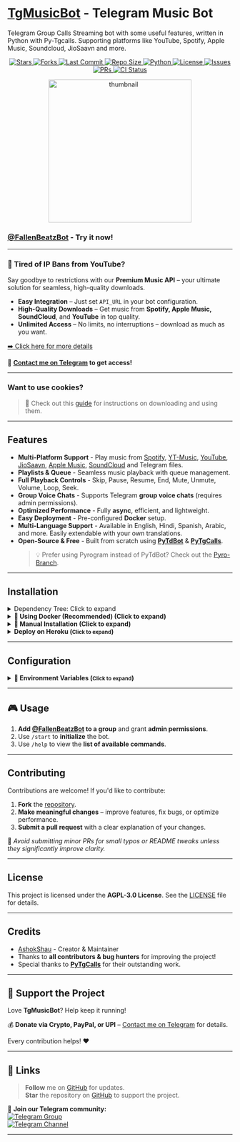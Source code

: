 # [TgMusicBot](https://github.com/AshokShau/TgMusicBot) - Telegram Music Bot

Telegram Group Calls Streaming bot with some useful features, written in Python with Py-Tgcalls.
Supporting platforms like YouTube, Spotify, Apple Music, Soundcloud, JioSaavn and more.

<p align="center">
  <!-- GitHub Stars -->
  <a href="https://github.com/AshokShau/TgMusicBot/stargazers">
    <img src="https://img.shields.io/github/stars/AshokShau/TgMusicBot?style=for-the-badge&color=black&logo=github" alt="Stars"/>
  </a>
  
  <!-- GitHub Forks -->
  <a href="https://github.com/AshokShau/TgMusicBot/network/members">
    <img src="https://img.shields.io/github/forks/AshokShau/TgMusicBot?style=for-the-badge&color=black&logo=github" alt="Forks"/>
  </a>

  <!-- Last Commit -->
  <a href="https://github.com/AshokShau/TgMusicBot/commits/AshokShau">
    <img src="https://img.shields.io/github/last-commit/AshokShau/TgMusicBot?style=for-the-badge&color=blue" alt="Last Commit"/>
  </a>

  <!-- Repo Size -->
  <a href="https://github.com/AshokShau/TgMusicBot">
    <img src="https://img.shields.io/github/repo-size/AshokShau/TgMusicBot?style=for-the-badge&color=success" alt="Repo Size"/>
  </a>

  <!-- Language -->
  <a href="https://www.python.org/">
    <img src="https://img.shields.io/badge/Written%20in-Python-orange?style=for-the-badge&logo=python" alt="Python"/>
  </a>

  <!-- License -->
  <a href="https://github.com/AshokShau/TgMusicBot/blob/AshokShau/LICENSE">
    <img src="https://img.shields.io/github/license/AshokShau/TgMusicBot?style=for-the-badge&color=blue" alt="License"/>
  </a>

  <!-- Open Issues -->
  <a href="https://github.com/AshokShau/TgMusicBot/issues">
    <img src="https://img.shields.io/github/issues/AshokShau/TgMusicBot?style=for-the-badge&color=red" alt="Issues"/>
  </a>

  <!-- Pull Requests -->
  <a href="https://github.com/AshokShau/TgMusicBot/pulls">
    <img src="https://img.shields.io/github/issues-pr/AshokShau/TgMusicBot?style=for-the-badge&color=purple" alt="PRs"/>
  </a>

  <!-- GitHub Workflow CI -->
  <a href="https://github.com/AshokShau/TgMusicBot/actions">
    <img src="https://img.shields.io/github/actions/workflow/status/AshokShau/TgMusicBot/code-fixer.yml?style=for-the-badge&label=CI&logo=github" alt="CI Status"/>
  </a>
</p>

<p align="center">
   <img src="https://raw.githubusercontent.com/AshokShau/TgMusicBot/master/.github/images/thumb.png" alt="thumbnail" width="320" height="320">
</p>

### [@FallenBeatzBot](https://t.me/FallenBeatzBot) - Try it now!

---

### 🚫 Tired of IP Bans from YouTube?

Say goodbye to restrictions with our **Premium Music API** – your ultimate solution for seamless, high-quality
downloads.

- **Easy Integration** – Just set `API_URL` in your bot configuration.
- **High-Quality Downloads** – Get music from **Spotify, Apple Music, SoundCloud**, and **YouTube** in top quality.
- **Unlimited Access** – No limits, no interruptions – download as much as you want.

[➡️ Click here for more details](https://gist.github.com/AshokShau/7528cddc5b264035dee40523a44ff153)

📩 **[Contact me on Telegram](https://t.me/AshokShau) to get access!**

---

### Want to use cookies?

> 📘 Check out this [guide](https://github.com/AshokShau/TgMusicBot/blob/master/cookies/README.md) for instructions on
> downloading and using them.

---

## **Features**

- **Multi-Platform Support** - Play music
  from [Spotify](https://open.spotify.com), [YT-Music](https://music.youtube.com), [YouTube](https://www.youtube.com), [JioSaavn](https://jiosaavn.com), [Apple Music](https://music.apple.com), [SoundCloud](https://soundcloud.com)
  and Telegram files.
- **Playlists & Queue** - Seamless music playback with queue management.
- **Full Playback Controls** - Skip, Pause, Resume, End, Mute, Unmute, Volume, Loop, Seek.
- **Group Voice Chats** - Supports Telegram **group voice chats** (requires admin permissions).
- **Optimized Performance** - Fully **async**, efficient, and lightweight.
- **Easy Deployment** - Pre-configured **Docker** setup.
- **Multi-Language Support** - Available in English, Hindi, Spanish, Arabic, and more. Easily extendable with your own translations.
- **Open-Source & Free** - Built from scratch using **[PyTdBot](https://github.com/pytdbot/client)** & **[PyTgCalls](https://github.com/pytgcalls/pytgcalls)**.
  > 💡 Prefer using Pyrogram instead of PyTdBot? Check out
  the [Pyro-Branch](https://github.com/AshokShau/TgMusicBot/tree/pyro).

---

## **Installation**

<details> 
<summary>Dependency Tree: Click to expand</summary>

```
tgmusicbot v1.1.9
├── aiofiles v24.1.0
├── apscheduler v3.11.0
│   └── tzlocal v5.3.1
├── cachetools v5.5.2
├── kurigram v2.2.1
│   ├── pyaes v1.6.1
│   └── pysocks v1.7.1
├── meval v2.5
├── motor v3.7.0
│   └── pymongo v4.12.1
│       └── dnspython v2.7.0
├── ntgcalls v1.3.5b3
├── pillow v11.2.1
├── psutil v7.0.0
├── py-tgcalls v2.1.2b2
│   ├── aiohttp v3.11.18
│   │   ├── aiohappyeyeballs v2.6.1
│   │   ├── aiosignal v1.3.2
│   │   │   └── frozenlist v1.6.0
│   │   ├── attrs v25.3.0
│   │   ├── frozenlist v1.6.0
│   │   ├── multidict v6.4.3
│   │   ├── propcache v0.3.1
│   │   └── yarl v1.20.0
│   │       ├── idna v3.10
│   │       ├── multidict v6.4.3
│   │       └── propcache v0.3.1
│   ├── deprecation v2.1.0
│   │   └── packaging v25.0
│   └── ntgcalls v1.3.5b3
├── py-yt-search v0.3
│   ├── httpx v0.28.1
│   │   ├── anyio v4.9.0
│   │   │   ├── idna v3.10
│   │   │   └── sniffio v1.3.1
│   │   ├── certifi v2025.4.26
│   │   ├── httpcore v1.0.9
│   │   │   ├── certifi v2025.4.26
│   │   │   └── h11 v0.16.0
│   │   └── idna v3.10
│   └── python-dotenv v1.1.0
├── pycryptodome v3.22.0
├── pydantic v2.11.4
│   ├── annotated-types v0.7.0
│   ├── pydantic-core v2.33.2
│   │   └── typing-extensions v4.13.2
│   ├── typing-extensions v4.13.2
│   └── typing-inspection v0.4.0
│       └── typing-extensions v4.13.2
├── pytdbot v0.9.2
│   ├── aio-pika v9.5.5
│   │   ├── aiormq v6.8.1
│   │   │   ├── pamqp v3.3.0
│   │   │   └── yarl v1.20.0 (*)
│   │   ├── exceptiongroup v1.2.2
│   │   └── yarl v1.20.0 (*)
│   └── deepdiff v8.4.2
│       └── orderly-set v5.4.0
├── pytgcrypto v1.2.9.2
├── python-dotenv v1.1.0
├── pytz v2025.2
├── tdjson v1.8.48
├── ujson v5.10.0
├── yt-dlp v2025.4.30
├── black v25.1.0 (extra: dev)
│   ├── click v8.1.8
│   ├── mypy-extensions v1.1.0
│   ├── packaging v25.0
│   ├── pathspec v0.12.1
│   └── platformdirs v4.3.7
├── ruff v0.11.7 (extra: dev)
└── setuptools v78.1.1 (extra: dev)
```

</details>

<details>
<summary><strong>📌 Using Docker (Recommended) (Click to expand)</strong></summary>

> Check [here](https://docs.docker.com/get-docker/) for installation instructions.

1. Clone the repository:
   ```sh
   git clone https://github.com/AshokShau/TgMusicBot.git && cd TgMusicBot
   ```

2. Build the Docker image:
   ```sh
   docker build -t tgmusicbot .
   ```

3. Set up environment variables:
   ```sh
   cp sample.env .env && vi .env
   ```

4. Run the Docker container:
   ```sh
   docker run -d --name tgmusicbot --env-file .env --restart always tgmusicbot
   ```

5. Check the logs:
   ```sh
   docker logs -f tgmusicbot
   ```

</details>

<details>
<summary><strong>📌 Manual Installation (Click to expand)</strong></summary>

1.Update and Upgrade your system:

   ```sh
   sudo apt-get update && sudo apt-get upgrade -y
   ```

2.Install tmux to keep running your bot when you close the terminal by:

   ```sh
   sudo apt install tmux && tmux
   ```

3.Install required packages and [install uv](https://docs.astral.sh/uv/getting-started/installation/):

   ```sh
   sudo apt-get install git python3-pip ffmpeg -y && pip3 install uv
   ```

4.Clone the repository:

   ```sh
   git clone https://github.com/AshokShau/TgMusicBot.git && cd TgMusicBot
   ```

5.Create a [virtual environment](https://docs.astral.sh/uv/pip/environments/):

   ```sh
   uv venv
   ```

6.Activate the virtual environment:

- Windows: `.venv\Scripts\activate`
- Linux/Mac: `source .venv/bin/activate`

7.Install dependencies:

   ```sh
   uv pip install -e .
   ```

8.Set up environment variables:

   ```sh
   cp sample.env .env && vi .env
   ```
> Press `I` on the keyboard to enter the insert mode.
> Press `Ctrl+C` when you're done with editing env and `:wq` to save the environment variables.

9.Finally, run the bot by:

   ```sh
   tgmusic
   ```

> For getting out from tmux session: Press `Ctrl+b` and then `d`.

</details>

<details>
  <summary><strong>Deploy on Heroku (<small>Click to expand</small>)</strong></summary>
  <p align="center">
    <a href="https://heroku.com/deploy?template=https://github.com/AshokShau/TgMusicBot">
      <img src="https://img.shields.io/badge/Deploy%20On%20Heroku-black?style=for-the-badge&logo=heroku" width="220" height="38.45" alt="Deploy">
    </a>
  </p>
</details>

---

## **Configuration**

<details>
<summary><strong>📌 Environment Variables (<small>Click to expand</small>)</strong></summary>

### 🔑 Required Variables

- **API_ID** – Get from [my.telegram.org](https://my.telegram.org/apps)
- **API_HASH** – Get from [my.telegram.org](https://my.telegram.org/apps)
- **TOKEN** – Get from [@BotFather](https://t.me/BotFather)

### 🔗 String Sessions

- **STRING1** - Pyrogram String Session, STRING2 ... STRING10

> Get from [@StringFatherBot](https://t.me/StringFatherBot)

### 🛠️ Additional Configuration

- **OWNER_ID** – Your Telegram User ID
- **MONGO_URI** – Get from [MongoDB Cloud](https://cloud.mongodb.com)
- **API_URL** – Buy from [@AshokShau](https://t.me/AshokShau) (API for unlimited downloads)
- **API_KEY** – Required for API_URL
- **DOWNLOADS_DIR** – Directory for downloads and TDLib database
- **SUPPORT_GROUP** – Support Group Link
- **SUPPORT_CHANNEL** – Support Channel Link
- **IGNORE_BACKGROUND_UPDATES** – Ignore background updates
- **LOGGER_ID** – Log Group ID
- **AUTO_LEAVE** – Leave all chats for all userbot clients.

### 🎵 Music Download Options

- **PROXY** – Optional; Proxy URL for yt-dlp
- **DEFAULT_SERVICE** – Default search platform (Options: `youtube`, `spotify`, `jiosaavn`)
- **DOWNLOADS_DIR** – Directory for downloads and TDLib database

### 🍪 Cookies

- **COOKIES_URL** – URLs for downloading cookies (More
  info [here](https://github.com/AshokShau/TgMusicBot/blob/master/cookies/README.md))

</details>

---

## **🎮 Usage**

1. **Add [@FallenBeatzBot](https://t.me/FallenBeatzBot) to a group** and grant **admin permissions**.
2. Use `/start` to **initialize** the bot.
3. Use `/help` to view the **list of available commands**.

---

## **Contributing**

Contributions are welcome! If you'd like to contribute:

1. **Fork** the [repository](https://github.com/AshokShau/TgMusicBot).
2. **Make meaningful changes** – improve features, fix bugs, or optimize performance.
3. **Submit a pull request** with a clear explanation of your changes.

🔹 _Avoid submitting minor PRs for small typos or README tweaks unless they significantly improve clarity._

---

## **License**

This project is licensed under the **AGPL-3.0 License**. See the [LICENSE](/LICENSE) file for details.

---

## **Credits**

- [AshokShau](https://github.com/AshokShau) - Creator & Maintainer
- Thanks to **all contributors & bug hunters** for improving the project!
- Special thanks to **[PyTgCalls](https://github.com/pytgcalls)** for their outstanding work.

---

## **💖 Support the Project**

Love **TgMusicBot**? Help keep it running!

💰 **Donate via Crypto, PayPal, or UPI** – [Contact me on Telegram](https://t.me/AshokShau) for details.

Every contribution helps! ❤️

---

## **🔗 Links**

> **Follow** me on [GitHub](https://github.com/AshokShau) for updates.  
> **Star** the repository on [GitHub](https://github.com/AshokShau/TgMusicBot) to support the project.

📢 **Join our Telegram community:**  
[![Telegram Group](https://img.shields.io/badge/Telegram%20Group-Join%20Now-blue?style=for-the-badge&logo=telegram&logoColor=white)](https://t.me/GuardxSupport)  
[![Telegram Channel](https://img.shields.io/badge/Telegram%20Channel-Join%20Now-blue?style=for-the-badge&logo=telegram&logoColor=white)](https://t.me/FallenProjects)

---
